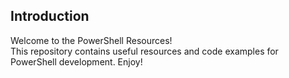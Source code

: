 ## Introduction

Welcome to the PowerShell Resources!  
This repository contains useful resources and code examples for PowerShell development. Enjoy!
